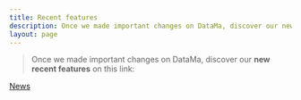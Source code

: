 ```yaml
---
title: Recent features
description: Once we made important changes on DataMa, discover our new recent features on this link
layout: page
---
```


> Once we made important changes on DataMa, discover our **new recent features** on this link:

[News]({{site.url}}/{{site.baseurl}}/news)
